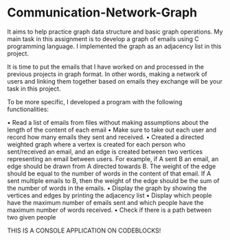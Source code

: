 # Communication-Network-Graph
It aims to help practice graph data structure and basic graph operations. My main task in this assignment is to develop a graph of emails using C programming language. I implemented the graph as an adjacency list in this project.

It is time to put the emails that I have worked on and processed in the previous projects in graph format. In other words, making a network of users and linking them together based on emails they 
exchange will be your task in this project.

To be more specific, I developed a program with the following functionalities:

• Read a list of emails from files without making assumptions about the length of the content 
of each email
• Make sure to take out each user and record how many emails they sent and received.
• Created a directed weighted graph where a vertex is created for each person who 
sent/received an email, and an edge is created between two vertices representing an email 
between users. For example, if A sent B an email, an edge should be drawn from A directed 
towards B. The weight of the edge should be equal to the number of words in the content of 
that email. If A sent multiple emails to B, then the weight of the edge should be the sum of 
the number of words in the emails.
• Display the graph by showing the vertices and edges by printing the adjacency list
• Display which people have the maximum number of emails sent and which people have the 
maximum number of words received.
• Check if there is a path between two given people

THIS IS A CONSOLE APPLICATION ON CODEBLOCKS!
